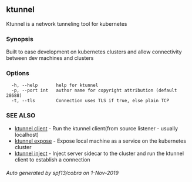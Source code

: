 ## ktunnel

Ktunnel is a network tunneling tool for kubernetes

### Synopsis

Built to ease development on kubernetes clusters and allow connectivity between dev machines and clusters

### Options

```
  -h, --help       help for ktunnel
  -p, --port int   author name for copyright attribution (default 28688)
  -t, --tls        Connection uses TLS if true, else plain TCP
```

### SEE ALSO

* [ktunnel client](ktunnel_client.md)	 - Run the ktunnel client(from source listener - usually localhost)
* [ktunnel expose](ktunnel_expose.md)	 - Expose local machine as a service on the kubernetes cluster
* [ktunnel inject](ktunnel_inject.md)	 - Inject server sidecar to the cluster and run the ktunnel client to establish a connection

###### Auto generated by spf13/cobra on 1-Nov-2019
